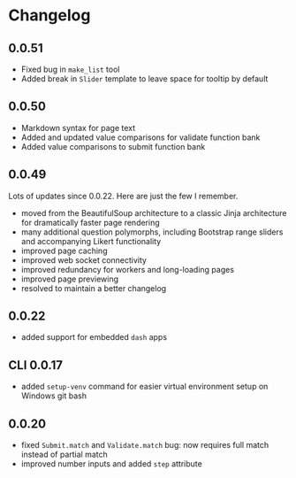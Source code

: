 # Changelog

## 0.0.51

- Fixed bug in `make_list` tool
- Added break in `Slider` template to leave space for tooltip by default

## 0.0.50

- Markdown syntax for page text
- Added and updated value comparisons for validate function bank
- Added value comparisons to submit function bank

## 0.0.49

Lots of updates since 0.0.22. Here are just the few I remember.

- moved from the BeautifulSoup architecture to a classic Jinja architecture for dramatically faster page rendering
- many additional question polymorphs, including Bootstrap range sliders and accompanying Likert functionality
- improved page caching
- improved web socket connectivity
- improved redundancy for workers and long-loading pages
- improved page previewing
- resolved to maintain a better changelog

## 0.0.22

- added support for embedded `dash` apps

## CLI 0.0.17

- added `setup-venv` command for easier virtual environment setup on Windows git bash

## 0.0.20

- fixed `Submit.match` and `Validate.match` bug: now requires full match instead of partial match
- improved number inputs and added `step` attribute